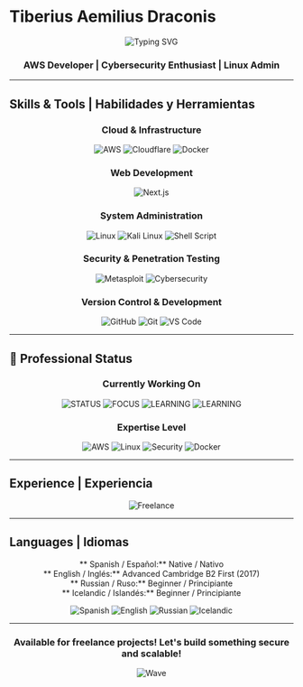 ﻿#  Tiberius Aemilius Draconis

<div align="center">
  
  ![Typing SVG](https://readme-typing-svg.herokuapp.com?font=Fira+Code&size=30&duration=3000&pause=1000&color=00D9FF&center=true&vCenter=true&width=600&lines=Full+Stack+Developer;Cloud+%26+Security+Specialist;Server+Administrator;Freelancer)
  
  ###  AWS Developer |  Cybersecurity Enthusiast |  Linux Admin
  
</div>

---

##  Skills & Tools | Habilidades y Herramientas

<div align="center">

###  Cloud & Infrastructure
![AWS](https://img.shields.io/badge/AWS-FF9900?style=for-the-badge&logo=amazon-aws&logoColor=white)
![Cloudflare](https://img.shields.io/badge/Cloudflare-F38020?style=for-the-badge&logo=cloudflare&logoColor=white)
![Docker](https://img.shields.io/badge/Docker-2496ED?style=for-the-badge&logo=docker&logoColor=white)

###  Web Development
![Next.js](https://img.shields.io/badge/Next.js-000000?style=for-the-badge&logo=next.js&logoColor=white)

###  System Administration
![Linux](https://img.shields.io/badge/Linux-FCC624?style=for-the-badge&logo=linux&logoColor=black)
![Kali Linux](https://img.shields.io/badge/Kali_Linux-557C94?style=for-the-badge&logo=kali-linux&logoColor=white)
![Shell Script](https://img.shields.io/badge/Shell_Script-121011?style=for-the-badge&logo=gnu-bash&logoColor=white)

###  Security & Penetration Testing
![Metasploit](https://img.shields.io/badge/METASPLOIT-ED1C24?style=for-the-badge&logo=metasploit&logoColor=white)
![Cybersecurity](https://img.shields.io/badge/CYBERSECURITY-4B0082?style=for-the-badge&logo=security&logoColor=white)

###  Version Control & Development
![GitHub](https://img.shields.io/badge/GITHUB-181717?style=for-the-badge&logo=github&logoColor=white)
![Git](https://img.shields.io/badge/GIT-F05032?style=for-the-badge&logo=git&logoColor=white)
![VS Code](https://img.shields.io/badge/VS_Code-007ACC?style=for-the-badge&logo=visual-studio-code&logoColor=white)

</div>

---

## 💼 Professional Status

<div align="center">

### Currently Working On
![STATUS](https://img.shields.io/badge/STATUS-AVAILABLE%20FOR%20FREELANCE-brightgreen?style=for-the-badge)
![FOCUS](https://img.shields.io/badge/FOCUS-CLOUD%20SECURITY-blue?style=for-the-badge)
![LEARNING](https://img.shields.io/badge/LEARNING-ADVANCED%20AWS-orange?style=for-the-badge)
![LEARNING](https://img.shields.io/badge/LEARNING-ADVANCED%20LINUX-purple?style=for-the-badge)

### Expertise Level
![AWS](https://img.shields.io/badge/AWS-INTERMEDIATE-FF9900?style=for-the-badge&logo=amazon-aws&logoColor=white)
![Linux](https://img.shields.io/badge/Linux-INTERMEDIATE-FCC624?style=for-the-badge&logo=linux&logoColor=black)
![Security](https://img.shields.io/badge/SECURITY-INTERMEDIATE-red?style=for-the-badge)
![Docker](https://img.shields.io/badge/Docker-INTERMEDIATE-2496ED?style=for-the-badge&logo=docker&logoColor=white)

</div>

---

##  Experience | Experiencia

<div align="center">
  
  ![Freelance](https://readme-typing-svg.herokuapp.com?font=Courier&size=14&duration=2000&pause=1000&color=FF6B35&center=true&vCenter=true&multiline=true&width=500&height=80&lines=+%F0%9F%92%BB+Building+freelance+web+projects...;+%F0%9F%8C%90+Creating+web+pages+for+clients...;+%F0%9F%94%A7+Learning+and+implementing+solutions...)

</div>

---

##  Languages | Idiomas

<div align="center">

** Spanish / Español:** Native / Nativo  
** English / Inglés:** Advanced  Cambridge B2 First (2017)  
** Russian / Ruso:** Beginner / Principiante  
** Icelandic / Islandés:** Beginner / Principiante

</div>

<div align="center">
  
  ![Spanish](https://img.shields.io/badge/Spanish-Native-brightgreen?style=for-the-badge)
  ![English](https://img.shields.io/badge/English-B2_Advanced-blue?style=for-the-badge)
  ![Russian](https://img.shields.io/badge/Russian-Beginner-orange?style=for-the-badge)
  ![Icelandic](https://img.shields.io/badge/Icelandic-Beginner-lightblue?style=for-the-badge)
  
</div>

---

<div align="center">
  
  ###  Available for freelance projects! Let's build something secure and scalable! 
  
  ![Wave](https://capsule-render.vercel.app/api?type=waving&color=gradient&height=100&section=footer)
  
</div>
